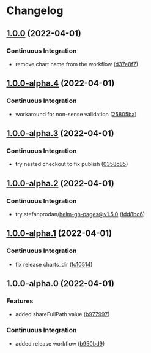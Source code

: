 # Changelog

## [1.0.0](https://github.com/mdvorak-cloud/nfs-pvc/compare/v1.0.0-alpha.4...v1.0.0) (2022-04-01)


### Continuous Integration

* remove chart name from the workflow ([d37e8f7](https://github.com/mdvorak-cloud/nfs-pvc/commit/d37e8f70e7b382170cfebba6f5df518df545d8cd))

## [1.0.0-alpha.4](https://github.com/mdvorak-cloud/nfs-pvc/compare/v1.0.0-alpha.3...v1.0.0-alpha.4) (2022-04-01)


### Continuous Integration

* workaround for non-sense validation ([25805ba](https://github.com/mdvorak-cloud/nfs-pvc/commit/25805ba41b01bad5189957f49022ed8f4881fa06))

## [1.0.0-alpha.3](https://github.com/mdvorak-cloud/nfs-pvc/compare/v1.0.0-alpha.2...v1.0.0-alpha.3) (2022-04-01)


### Continuous Integration

* try nested checkout to fix publish ([0358c85](https://github.com/mdvorak-cloud/nfs-pvc/commit/0358c855f043b81dc776a09c7100e760d01e5997))

## [1.0.0-alpha.2](https://github.com/mdvorak-cloud/nfs-pvc/compare/v1.0.0-alpha.1...v1.0.0-alpha.2) (2022-04-01)


### Continuous Integration

* try stefanprodan/helm-gh-pages@v1.5.0 ([fdd8bc6](https://github.com/mdvorak-cloud/nfs-pvc/commit/fdd8bc692d1d5c6ec41be995a7873ebcf8559e5f))

## [1.0.0-alpha.1](https://github.com/mdvorak-cloud/nfs-pvc/compare/v1.0.0-alpha.0...v1.0.0-alpha.1) (2022-04-01)


### Continuous Integration

* fix release charts_dir ([fc10514](https://github.com/mdvorak-cloud/nfs-pvc/commit/fc10514ab9c049cf53ad6de5a6fc4c341c82f6ed))

## 1.0.0-alpha.0 (2022-04-01)


### Features

* added shareFullPath value ([b977997](https://github.com/mdvorak-cloud/nfs-pvc/commit/b977997c4417033b490ee5e1658ef4209f4a6083))


### Continuous Integration

* added release workflow ([b950bd9](https://github.com/mdvorak-cloud/nfs-pvc/commit/b950bd92f09b7ab67f31ec2e682079a6087a0323))
